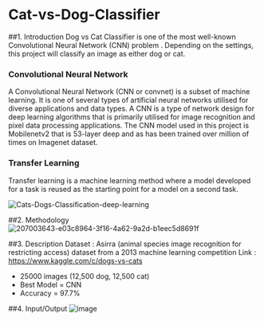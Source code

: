 # Cat-vs-Dog-Classifier

##1. Introduction
Dog vs Cat Classifier is one of the most well-known Convolutional Neural Network (CNN) problem . Depending on the settings, this project will classify an image as either dog or cat.

### Convolutional Neural Network
A Convolutional Neural Network (CNN or convnet) is a subset of machine learning. It is one of several types of artificial neural networks utilised for diverse applications and data types. A CNN is a type of network design for deep learning algorithms that is primarily utilised for image recognition and pixel data processing applications. The CNN model used in this project is Mobilenetv2 that is 53-layer deep and as has been trained over million of times on Imagenet dataset.

### Transfer Learning
Transfer learning is a machine learning method where a model developed for a task is reused as the starting point for a model on a second task.

![Cats-Dogs-Classification-deep-learning](https://user-images.githubusercontent.com/76558062/213082559-d9cfeb5a-f4d1-4634-aae7-6b86799bde4e.gif)

##2. Methodology
![207003643-e03c8964-3f16-4a62-9a2d-b1eec5d8691f](https://user-images.githubusercontent.com/76558062/213082906-1db697ff-b51a-4eb4-a2b6-24120867d475.png)

##3. Description
 Dataset : Asirra (animal species image recognition for restricting access) dataset from a 2013 machine learning competition
 Link : https://www.kaggle.com/c/dogs-vs-cats
 + 25000 images (12,500 dog, 12,500 cat)
 + Best Model = CNN 
 + Accuracy = 97.7%
 
##4. Input/Output
![image](https://user-images.githubusercontent.com/76558062/213086193-678149a5-a9e8-4c2b-83e3-9c8f8c6819cb.png)

